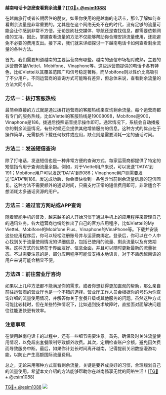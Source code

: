 **越南电话卡怎麽查看剩余流量？[[TG💪+ @esim1088](https://t.me/s/esim1088)]**

在越南旅行或者长期居住的朋友，如果你使用的是越南的电话卡，那么了解如何查看剩余流量是非常重要的。尤其是在这个网络无处不在的时代，没有足够的流量可能会让你感到非常不方便。无论是刷社交媒体、导航还是查找信息，都需要依赖网络的支持。因此，掌握查看流量的方法不仅能够帮助你合理安排流量使用，还能避免不必要的费用支出。接下来，我们就来详细探讨一下越南电话卡如何查看剩余流量的各种方法。

首先，我们需要知道越南的主要运营商有哪些。越南的通信市场相对成熟，主要的运营商包括Viettel、Mobifone、Vinaphone等。这些运营商提供的电话卡各有特色，比如Viettel以其覆盖范围广和信号稳定著称，而Mobifone则以性价比高吸引了不少用户。不同运营商的查询方式可能略有差异，但总体来说，查看剩余流量的方法大同小异。

### 方法一：拨打客服热线

最简单直接的方式就是通过拨打运营商的客服热线来查询剩余流量。每个运营商都有专门的服务热线，比如Viettel的客服热线是19008098，Mobifone是900，Vinaphone是186。拨通后按照语音提示操作即可。通常情况下，系统会自动播报你的剩余流量情况，有些时候还会提供其他增值服务的信息。这种方式的优点在于操作简单，无需额外下载任何软件或应用，缺点则是需要消耗一定的通话时间。

### 方法二：发送短信查询

除了打电话，发送短信也是一种非常方便的查询方式。每家运营商都提供了特定的短信指令用于查询流量余额。例如，对于Viettel用户来说，可以发送“DATA”到191；Mobifone用户可以发送“DATA”到9086；Vinaphone用户则需要发送“DATA”到186。发送成功后，你会很快收到一条包含当前剩余流量信息的短信回复。这种方法不需要额外的通话时间，只需支付正常的短信费用即可，非常适合不想消耗太多通话资源的用户。

### 方法三：通过官方网站或APP查询

随着智能手机的普及，越来越多的人开始习惯于通过手机上的应用程序来管理自己的通讯业务。各大运营商也纷纷推出了自己的官方应用程序，比如Viettel的My Viettel、Mobifone的Mobifone Plus、Vinaphone的VinaPhone等。下载并安装这些应用程序后，你可以轻松注册账号并与运营商绑定。登录后，你可以在个人中心找到关于流量使用情况的详细信息，包括已使用的流量、剩余流量以及有效期等。这种方式的优势在于界面友好、信息全面，并且可以随时更新最新的流量状态。不过需要注意的是，部分应用程序可能仅支持本地语言，对于不熟悉越南语的用户来说可能会稍显不便。

### 方法四：前往营业厅咨询

如果以上几种方法都不能满足你的需求，或者你想获得更加直观的帮助，那么亲自前往运营商的营业厅也是一个不错的选择。营业厅工作人员会根据你的号码为你查询详细的流量使用情况，并解答你关于套餐升级或其他服务的问题。虽然这种方式可能比较耗时，但在某些特殊情况下，比如遇到技术故障时，直接面对面解决问题往往能更快更有效率。

### 注意事项

在使用越南电话卡的过程中，还有一些细节需要注意。首先，确保及时关注流量使用情况，以免超出套餐限制导致额外收费。其次，定期检查账户余额，避免因欠费而导致服务中断。最后，如果你计划长时间离开越南，记得提前关闭数据漫游功能，以防止产生高额国际流量费用。

总之，无论采用哪种方式查看剩余流量，关键是要养成良好的习惯，合理规划自己的流量使用。希望本文介绍的方法能够帮助你在越南畅享无忧的网络生活！[[TG💪+ @esim1088](https://t.me/s/esim1088)]

[TG💪+ @esim1088](https://t.me/s/esim1088) ![](https://i.postimg.cc/4NQfJmqS/Snipaste-2025-05-13-00-14-12.png)